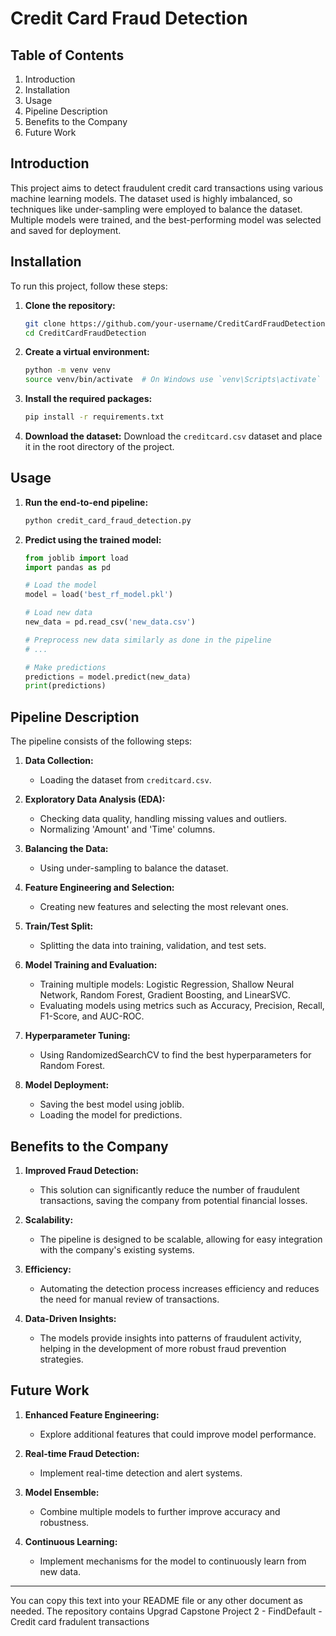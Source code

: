 # Credit Card Fraud Detection

## Table of Contents
1. Introduction
2. Installation
3. Usage
4. Pipeline Description
5. Benefits to the Company
6. Future Work

## Introduction
This project aims to detect fraudulent credit card transactions using various machine learning models. The dataset used is highly imbalanced, so techniques like under-sampling were employed to balance the dataset. Multiple models were trained, and the best-performing model was selected and saved for deployment.

## Installation
To run this project, follow these steps:

1. **Clone the repository:**
    ```bash
    git clone https://github.com/your-username/CreditCardFraudDetection.git
    cd CreditCardFraudDetection
    ```

2. **Create a virtual environment:**
    ```bash
    python -m venv venv
    source venv/bin/activate  # On Windows use `venv\Scripts\activate`
    ```

3. **Install the required packages:**
    ```bash
    pip install -r requirements.txt
    ```

4. **Download the dataset:**
    Download the `creditcard.csv` dataset and place it in the root directory of the project.

## Usage
1. **Run the end-to-end pipeline:**
    ```bash
    python credit_card_fraud_detection.py
    ```

2. **Predict using the trained model:**
    ```python
    from joblib import load
    import pandas as pd

    # Load the model
    model = load('best_rf_model.pkl')

    # Load new data
    new_data = pd.read_csv('new_data.csv')

    # Preprocess new data similarly as done in the pipeline
    # ...

    # Make predictions
    predictions = model.predict(new_data)
    print(predictions)
    ```

## Pipeline Description
The pipeline consists of the following steps:

1. **Data Collection:**
    - Loading the dataset from `creditcard.csv`.

2. **Exploratory Data Analysis (EDA):**
    - Checking data quality, handling missing values and outliers.
    - Normalizing 'Amount' and 'Time' columns.

3. **Balancing the Data:**
    - Using under-sampling to balance the dataset.

4. **Feature Engineering and Selection:**
    - Creating new features and selecting the most relevant ones.

5. **Train/Test Split:**
    - Splitting the data into training, validation, and test sets.

6. **Model Training and Evaluation:**
    - Training multiple models: Logistic Regression, Shallow Neural Network, Random Forest, Gradient Boosting, and LinearSVC.
    - Evaluating models using metrics such as Accuracy, Precision, Recall, F1-Score, and AUC-ROC.

7. **Hyperparameter Tuning:**
    - Using RandomizedSearchCV to find the best hyperparameters for Random Forest.

8. **Model Deployment:**
    - Saving the best model using joblib.
    - Loading the model for predictions.

## Benefits to the Company
1. **Improved Fraud Detection:**
    - This solution can significantly reduce the number of fraudulent transactions, saving the company from potential financial losses.

2. **Scalability:**
    - The pipeline is designed to be scalable, allowing for easy integration with the company's existing systems.

3. **Efficiency:**
    - Automating the detection process increases efficiency and reduces the need for manual review of transactions.

4. **Data-Driven Insights:**
    - The models provide insights into patterns of fraudulent activity, helping in the development of more robust fraud prevention strategies.

## Future Work
1. **Enhanced Feature Engineering:**
    - Explore additional features that could improve model performance.

2. **Real-time Fraud Detection:**
    - Implement real-time detection and alert systems.

3. **Model Ensemble:**
    - Combine multiple models to further improve accuracy and robustness.

4. **Continuous Learning:**
    - Implement mechanisms for the model to continuously learn from new data.

---

You can copy this text into your README file or any other document as needed.
The repository contains Upgrad Capstone Project 2 - FindDefault - Credit card fradulent transactions
